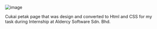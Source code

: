 ![image](https://github.com/user-attachments/assets/5baa32e8-a407-48b2-8a64-355f48de0482)

Cukai petak page that was design and converted to Html and CSS for my task during Internship at Aldercy Software Sdn. Bhd.
